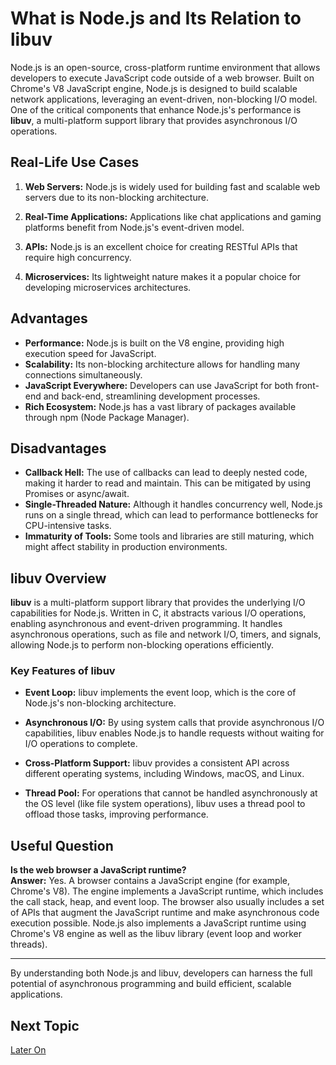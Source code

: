 # What is Node.js and Its Relation to libuv

Node.js is an open-source, cross-platform runtime environment that allows developers to execute JavaScript code outside of a web browser. Built on Chrome's V8 JavaScript engine, Node.js is designed to build scalable network applications, leveraging an event-driven, non-blocking I/O model. One of the critical components that enhance Node.js's performance is **libuv**, a multi-platform support library that provides asynchronous I/O operations.

## Real-Life Use Cases

1. **Web Servers:** Node.js is widely used for building fast and scalable web servers due to its non-blocking architecture.
  
2. **Real-Time Applications:** Applications like chat applications and gaming platforms benefit from Node.js's event-driven model.

3. **APIs:** Node.js is an excellent choice for creating RESTful APIs that require high concurrency.

4. **Microservices:** Its lightweight nature makes it a popular choice for developing microservices architectures.

## Advantages

- **Performance:** Node.js is built on the V8 engine, providing high execution speed for JavaScript.
- **Scalability:** Its non-blocking architecture allows for handling many connections simultaneously.
- **JavaScript Everywhere:** Developers can use JavaScript for both front-end and back-end, streamlining development processes.
- **Rich Ecosystem:** Node.js has a vast library of packages available through npm (Node Package Manager).

## Disadvantages

- **Callback Hell:** The use of callbacks can lead to deeply nested code, making it harder to read and maintain. This can be mitigated by using Promises or async/await.
- **Single-Threaded Nature:** Although it handles concurrency well, Node.js runs on a single thread, which can lead to performance bottlenecks for CPU-intensive tasks.
- **Immaturity of Tools:** Some tools and libraries are still maturing, which might affect stability in production environments.

## libuv Overview

**libuv** is a multi-platform support library that provides the underlying I/O capabilities for Node.js. Written in C, it abstracts various I/O operations, enabling asynchronous and event-driven programming. It handles asynchronous operations, such as file and network I/O, timers, and signals, allowing Node.js to perform non-blocking operations efficiently.

### Key Features of libuv

- **Event Loop:** libuv implements the event loop, which is the core of Node.js's non-blocking architecture.
  
- **Asynchronous I/O:** By using system calls that provide asynchronous I/O capabilities, libuv enables Node.js to handle requests without waiting for I/O operations to complete.

- **Cross-Platform Support:** libuv provides a consistent API across different operating systems, including Windows, macOS, and Linux.

- **Thread Pool:** For operations that cannot be handled asynchronously at the OS level (like file system operations), libuv uses a thread pool to offload those tasks, improving performance.

## Useful Question

**Is the web browser a JavaScript runtime?**  
**Answer:** Yes. A browser contains a JavaScript engine (for example, Chrome's V8). The engine implements a JavaScript runtime, which includes the call stack, heap, and event loop. The browser also usually includes a set of APIs that augment the JavaScript runtime and make asynchronous code execution possible. Node.js also implements a JavaScript runtime using Chrome's V8 engine as well as the libuv library (event loop and worker threads). 

---

By understanding both Node.js and libuv, developers can harness the full potential of asynchronous programming and build efficient, scalable applications.

## Next Topic

[Later On](#)
